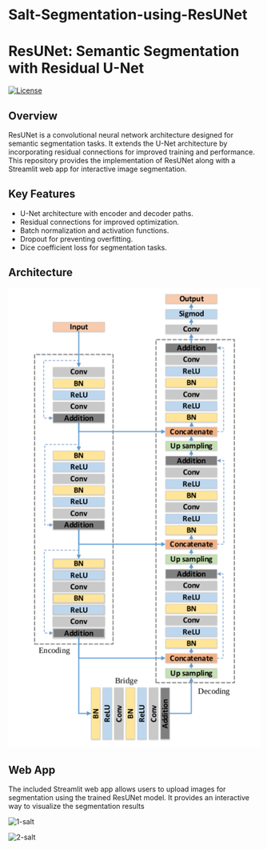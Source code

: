 # Salt-Segmentation-using-ResUNet

# ResUNet: Semantic Segmentation with Residual U-Net

[![License](https://img.shields.io/badge/License-MIT-blue.svg)](LICENSE)

## Overview

ResUNet is a convolutional neural network architecture designed for semantic segmentation tasks. It extends the U-Net architecture by incorporating residual connections for improved training and performance. This repository provides the implementation of ResUNet along with a Streamlit web app for interactive image segmentation.

## Key Features

- U-Net architecture with encoder and decoder paths.
- Residual connections for improved optimization.
- Batch normalization and activation functions.
- Dropout for preventing overfitting.
- Dice coefficient loss for segmentation tasks.

## Architecture

![ResUNet Architecture](resunet_architecture.png)

## Web App

The included Streamlit web app allows users to upload images for segmentation using the trained ResUNet model. It provides an interactive way to visualize the segmentation results

![1-salt](https://github.com/YugantGotmare/Salt-Segmentation-using-ResUNet/assets/101650315/d59285d2-a65f-407e-8622-d6576f6fa360)


![2-salt](https://github.com/YugantGotmare/Salt-Segmentation-using-ResUNet/assets/101650315/589a5e33-6923-4529-a0ff-fa4552cc190a)




